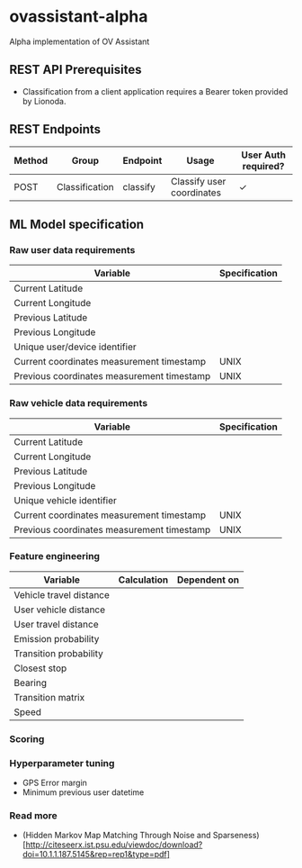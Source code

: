 # ovassistant-alpha
Alpha implementation of OV Assistant

## REST API Prerequisites

- Classification from a client application requires a Bearer token provided by Lionoda.

## REST Endpoints 

|Method|Group|Endpoint|Usage|User Auth required?|
|------|-----|--------|-----|-------------------|
|POST|Classification|classify|Classify user coordinates|✓|

## ML Model specification

### Raw user data requirements
| Variable | Specification | 
|----------|---------------|
|Current Latitude||
|Current Longitude||
|Previous Latitude||
|Previous Longitude||
|Unique user/device identifier||
|Current coordinates measurement timestamp| UNIX |
|Previous coordinates measurement timestamp| UNIX |

### Raw vehicle data requirements
| Variable | Specification | 
|----------|---------------|
|Current Latitude||
|Current Longitude||
|Previous Latitude||
|Previous Longitude||
|Unique vehicle identifier||
|Current coordinates measurement timestamp| UNIX |
|Previous coordinates measurement timestamp| UNIX |


### Feature engineering

| Variable | Calculation | Dependent on |
|----------|-------------|--------------|
|Vehicle travel distance|             |              |
|User vehicle distance|             |              |
|User travel distance|             |              |
|Emission probability|||
|Transition probability|||
|Closest stop|||
|Bearing|||
|Transition matrix|||
|Speed|||

### Scoring


### Hyperparameter tuning
- GPS Error margin
- Minimum previous user datetime 

### Read more
- (Hidden Markov Map Matching Through Noise and Sparseness)[http://citeseerx.ist.psu.edu/viewdoc/download?doi=10.1.1.187.5145&rep=rep1&type=pdf]
